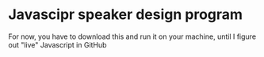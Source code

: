# Javascipr speaker design program

For now, you have to download this and run it on your machine, until
I figure out "live" Javascript in GitHub